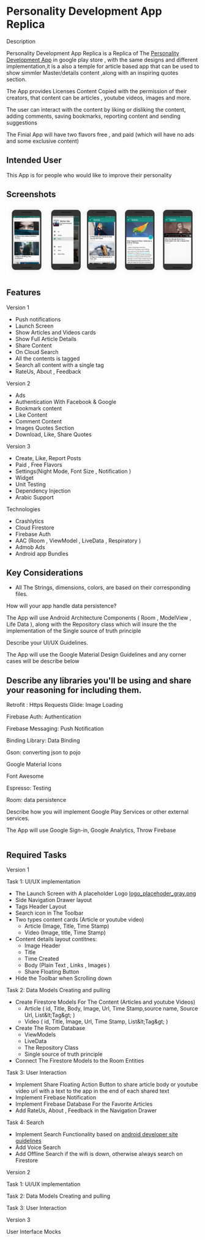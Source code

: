 # Personality Development App Replica

Description

Personality Development App Replica is a Replica of The [Personality Development App](https://play.google.com/store/apps/details?id=com.mayur.personalitydevelopment&amp;hl=en_US) in google play store , with the same designs and different implementation,it is a also a temple for article based app that can be used to show simmler Master/details content ,along with an inspiring quotes section.

The App provides Licenses Content Copied with the permission of their creators, that content can be articles , youtube videos, images and more.

The user can interact with the content by liking or disliking the content, adding comments, saving bookmarks, reporting content and sending suggestions

The Finial App will have two flavors free , and paid (which will have no ads and some exclusive content)



## Intended User

This App is for people who would like to improve their personality

## Screenshots

![Screenshots](https://github.com/Abed-Murad/PersonalityDevelopmentApp/blob/master/Google%20Play%20Res/Store/MockUp%20Cover%20.png?raw=true "Title")


## Features

Version 1

- Push notifications
- Launch Screen
- Show Articles and Videos cards
- Show Full Article Details
- Share Content
- On Cloud Search
- All the contents is tagged
- Search all content with a single tag
- RateUs, About , Feedback

Version 2

- Ads
- Authentication With Facebook &amp; Google
- Bookmark content
- Like Content
- Comment Content
- Images Quotes Section
- Download, Like, Share Quotes

Version 3

- Create, Like, Report   Posts
- Paid , Free Flavors
- Settings(Night Mode, Font Size , Notification )
- Widget
- Unit Testing
- Dependency Injection
- Arabic Support

Technologies

- Crashlytics
- Cloud Firestore
- Firebase Auth
- AAC (Room , ViewModel , LiveData , Respiratory )
- Admob Ads
- Android app Bundles

## Key Considerations

- All The Strings, dimensions, colors, are based on their corresponding files.

How will your app handle data persistence?

The App will use Android Architecture Components ( Room , ModelView , Life Data ), along with the Repository class which will insure the the implementation of the Single source of truth principle

Describe your UI/UX Guidelines.

The App will use the Google Material Design Guidelines and any corner cases will be describe below

## Describe any libraries you&#39;ll be using and share your reasoning for including them.

Retrofit : Https Requests
Glide: Image Loading

Firebase Auth: Authentication

Firebase Messaging: Push Notification

Binding Library: Data Binding

Gson: converting json to pojo

Google Material Icons

Font Awesome

Espresso: Testing

Room: data persistence

Describe how you will implement Google Play Services or other external services.

The App will use Google Sign-in, Google Analytics, Throw Firebase

|   |
| --- |

## Required Tasks

Version 1

Task 1: UI/UX implementation

- The Launch Screen with A placeholder Logo [logo\_placehoder\_gray.png](https://photos.app.goo.gl/9riHspyw5ok23QMh8)
- Side Navigation Drawer layout
- Tags Header Layout
- Search icon in The Toolbar
- Two types content cards (Article or youtube video)
  - Article (Image, Title, Time Stamp)
  - Video (Image, title, Time Stamp)
- Content details layout contitnes:
  - Image Header
  - Title
  - Time Created
  - Body (Plain Text , Links , Images )
  - Share Floating Button
- Hide the Toolbar when Scrolling down

Task 2: Data Models Creating and pulling

- Create Firestore Models For The Content (Articles and youtube Videos)
  - Article ( id, Title, Body, Image, Url, Time Stamp,source name, Source Url, List\&lt;Tag\&gt; )
  - Video ( id, Title, Image, Url, Time Stamp, List\&lt;Tag\&gt; )
- Create The Room Database
  - ViewModels
  - LiveData
  - The Repository Class
  - Single source of truth principle
- Connect The Firestore Models to the Room Entities

Task 3: User Interaction

- Implement Share Floating Action Button to share article body or youtube video url with a text to the app in the end of each shared text
- Implement Firebase Notification
- Implement Firebase Database For the Favorite Articles
- Add RateUs, About , Feedback in the Navigation Drawer

Task 4: Search

- Implement Search Functionality based on [android developer site guidelines](https://developer.android.com/guide/topics/search/)
- Add Voice Search
- Add Offline Search if the wifi is down, otherwise always search on Firestore



Version 2

Task 1: UI/UX implementation

Task 2: Data Models Creating and pulling

Task 3: User Interaction

Version 3







User Interface Mocks

